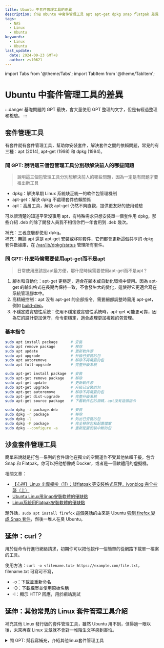 ```yaml
---
title: Ubuntu 中套件管理工具的差異
description: 介紹 Ubuntu 中套件管理工具 apt apt-get dpkg snap flatpak 差異
tags:
  - NAS
  - Linux
  - Ubuntu
keywords:
  - Linux
  - Ubuntu
last_update:
  date: 2024-09-23 GMT+8
  author: zsl0621
---
```


import Tabs from '@theme/Tabs';
import TabItem from '@theme/TabItem';

# Ubuntu 中套件管理工具的差異

:::danger
基礎問題問 GPT 最快，會大量使用 GPT 整理的文字，但是有經過整理和檢驗。
:::

## 套件管理工具
有套件就有套件管理工具，幫助你安裝套件，解決套件之間的依賴問題，常見的有三種：apt (2014), apt-get (1998) 和 dpkg (1994)。

### 問 GPT: 說明這三個包管理工具分別想解決前人的哪些問題
> 說明這三個包管理工具分別想解決前人的哪些問題，因為一定是有問題才要推出新工具

- dpkg：解決早期 Linux 系統缺乏統一的軟件包管理機制
- apt-get：解決 dpkg 不處理套件依賴關係
- apt：高層工具，解決 apt-get 仍然不夠直觀，提供更友好的使用體驗

可以很清楚的知道平常沒事用 apt，有特殊需求只想安裝單一個套件用 dpkg，那些介紹 .deb 的除了開發人員我不相信你們一年會用到 .deb 幾次。

補充：三者底層都使用 dpkg。  
補充：無論 apt 還是 apt-get 安裝或移除套件，它們都會更新這個共享的 dpkg 套件數據庫，在 [/var/lib/dpkg/status](https://www.debian.org/doc/manuals/debian-reference/ch02.en.html#_the_dpkg_command) 管理所有套件。  

### 問 GPT: 什麼時候需要使用apt-get而不是apt
> 日常使用應該是apt最方便，那什麼時候需要使用apt-get而不是apt？

1. 腳本和自動化：apt-get 更穩定，適合在腳本或自動化環境中使用。因為 apt-get 的輸出格式在長期內保持一致，不會發生大的變化，這使得它更適合寫在系統管理腳本中。
2. 高精細控制：apt 沒有 apt-get 的全部指令，需要細部調整時需用 apt-get，例如 [build-dep](https://www.cnblogs.com/tongongV/p/10927648.html)。
3. 不穩定或實驗性系統：使用不穩定或實驗性系統時，apt-get 可能更可靠，因為它的設計更加保守，命令更穩定，適合處理更加複雜的包管理。

### 基本指令

<Tabs>
  <TabItem value="apt" label="apt">
 
  ```bash
  sudo apt install package      # 安裝
  sudo apt remove package       # 移除
  sudo apt update               # 更新軟件源
  sudo apt upgrade              # 升級已安裝的包
  sudo apt autoremove           # 移除不再需要的包
  sudo apt full-upgrade         # 完整升級系統
  ```

  </TabItem>

  <TabItem value="apt-get" label="apt-get">
  
  ```bash
  sudo apt-get install package  # 安裝
  sudo apt-get remove package   # 移除
  sudo apt-get update           # 更新軟件源
  sudo apt-get upgrade          # 升級已安裝的包
  sudo apt-get autoremove       # 移除不再需要的包
  sudo apt-get dist-upgrade     # 完整升級系統
  sudo apt-get source package   # 下載軟件包的源碼，apt沒有這個指令
  ```

  </TabItem>

  <TabItem value="dpkg" label="dpkg">
  
  ```bash
  sudo dpkg -i package.deb      # 安裝
  sudo dpkg -r package          # 移除
  sudo dpkg -l                  # 列出已安裝的包
  sudo dpkg -P package          # 完全移除包和配置檔案
  sudo dpkg --configure -a      # 重新配置安裝中斷的包
  ```

  </TabItem>
</Tabs>

## 沙盒套件管理工具
簡單來說就是打包一系列的套件讓他在獨立的空間運作不受其他依賴干擾，包含 Snap 和 Flatpak。你可以把他想像成 Docker，或者是一個軟體用的虛擬機。

相關文章：

- [【心得】Linux 出專欄啦（11）：談flatpak 等安裝格式原理，ivonblog 完全抄襲（上）](https://forum.gamer.com.tw/C.php?bsn=60030&snA=630254)
- [Ubuntu Linux用Snap安裝軟體的優缺點](https://ivonblog.com/posts/linux-snap-pros-and-cons/)
- [Linux系統用Flatpak安裝軟體的優缺點](https://ivonblog.com/posts/linux-flatpak-pros-and-cons/)

題外話，`sudo apt install firefox` [這個笑話](https://www.reddit.com/r/linuxsucks/comments/1fh07ly/sudo_apt_install_firefox/)的由來是 Ubuntu [強制 firefox 變成 Snap 套件](https://askubuntu.com/questions/1399383/how-to-install-firefox-as-a-traditional-deb-package-without-snap-in-ubuntu-22)，然後一堆人在臭 Ubuntu。

## 延伸：curl？
用於從命令行進行網絡請求，初期你可以把他視作一個簡單的從網路下載單一檔案的工具。

使用方法：`curl -o <filename.txt> https://example.com/file.txt`， filename.txt 可寫可不寫，
- -o：下載並重新命名
- -O：下載檔案並使用原始名稱
- -I：顯示 HTTP 回應，用於網站測試

## 延伸：其他常見的 Linux 套件管理工具介紹
補充其他 Linux 發行版的套件管理工具，雖然 Ubuntu 用不到，但掃過一眼以後，未來再查 Linux 文章就不會對一堆陌生文字感到害怕。

<details>
  <summary>問 GPT: 幫我寫補充，介紹其他linux套件管理工具</summary>

在學習了 apt、apt-get 和 dpkg 的差異之後，了解其他 Linux 套件管理工具也非常有幫助，因為不同的 Linux 發行版使用不同的包管理系統。這一部分旨在幫助新手用戶理解這些工具存在的原因以及它們的使用情境。

1. RPM（Red Hat Package Manager）
   - 發行版：常見於 Red Hat、CentOS、Fedora 等發行版。
   - 包格式：使用 `.rpm` 格式。
   - 作用：類似於 dpkg，但專門用於 Red Hat 系列的 Linux 發行版。RPM 用來安裝、卸載和查詢軟件包，但不會自動解決依賴問題。
   - 命令示例：
     ```bash
     sudo rpm -i package.rpm   # 安裝
     sudo rpm -e package       # 移除
     sudo rpm -q package       # 查詢安裝的包
     ```
   - 解決的問題：早期缺乏標準化的方式來管理軟件包，RPM 提供了一個標準的包格式，方便發行版之間的軟件分發。

2. YUM（Yellowdog Updater, Modified）
   - 發行版：Red Hat、CentOS、Fedora。
   - 包格式：與 RPM 配合使用，處理 `.rpm` 包。
   - 作用：YUM 是 RPM 的高層管理工具，解決了 RPM 不處理依賴的問題。YUM 會自動處理包的安裝和依賴問題。
   - 命令示例：
     ```bash
     sudo yum install package   # 安裝
     sudo yum remove package    # 移除
     sudo yum update            # 更新系統
     ```
   - 解決的問題：RPM 無法自動處理依賴，YUM 引入了自動依賴管理，讓用戶更輕鬆地管理系統中的軟件。

3. DNF（Dandified YUM）
   - 發行版：Fedora、Red Hat、CentOS（較新版本）。
   - 包格式：繼續使用 `.rpm` 格式。
   - 作用：DNF 是 YUM 的下一代版本，旨在解決 YUM 在處理大量軟件包時的性能問題。它更快、更高效，並且解決了 YUM 的一些依賴問題。
   - 命令示例：
     ```bash
     sudo dnf install package   # 安裝
     sudo dnf remove package    # 移除
     sudo dnf update            # 更新系統
     ```
   - 解決的問題：YUM 在大型系統中運行效率低下，DNF 改進了性能，並提升了系統的穩定性。

4. Pacman（Package Manager）
   - 發行版：Arch Linux 及其衍生版（如 Manjaro）。
   - 包格式：使用 `.pkg.tar.xz` 格式。
   - 作用：Pacman 是 Arch Linux 的包管理工具，專為輕量且靈活的設計而生。它簡化了包管理操作，並能自動解決依賴問題。
   - 命令示例：
     ```bash
     sudo pacman -S package     # 安裝
     sudo pacman -R package     # 移除
     sudo pacman -Syu           # 同時更新軟件和系統
     ```
   - 解決的問題：在 Arch Linux 的極簡設計下，Pacman 提供了一個統一的包管理工具，讓用戶可以輕鬆管理系統中的所有包。

5. Zypper
   - 發行版：openSUSE 和 SUSE Linux Enterprise。
   - 包格式：使用 `.rpm` 格式。
   - 作用：Zypper 是 SUSE 系列發行版的包管理工具，它支持自動依賴管理，並且具備與 YUM 類似的功能，但更專注於 SUSE 的軟件包生態。
   - 命令示例：
     ```bash
     sudo zypper install package   # 安裝
     sudo zypper remove package    # 移除
     sudo zypper update            # 更新系統
     ```
   - 解決的問題：Zypper 旨在提供一個高效且穩定的包管理系統，專門針對 SUSE 的需求進行優化，特別是在企業環境中。


6. 小結

每個 Linux 發行版都有自己特有的包管理工具，這些工具是為了解決 Linux 生態中不同需求而設計的：
- **RPM** 和 **DPKG** 是最底層的包管理工具，主要負責處理本地安裝包。
- **YUM**、**DNF** 和 **APT** 則是高層次的包管理工具，解決了自動依賴管理的問題。
- **Pacman** 提供了一個簡單、快速的管理方式，特別適合 Arch Linux。
- **Snap** 和 **Flatpak** 則是沙盒化的包管理工具，解決了跨發行版的兼容問題，適合需要應用隔離的情境。

理解這些工具的作用和存在的原因，能幫助新手更好地選擇適合自己發行版和需求的包管理工具。
</details>